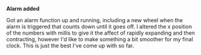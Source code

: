 <b>Alarm added</b>

Got an alarm function up and running, including a new wheel when the alarm is triggered that counts down until it goes off. I altered the x position of the numbers with millis to give it the affect of rapidly expanding and then contracting, however I'd like to make something a bit smoother for my final clock. This is just the best I've come up with so far.



